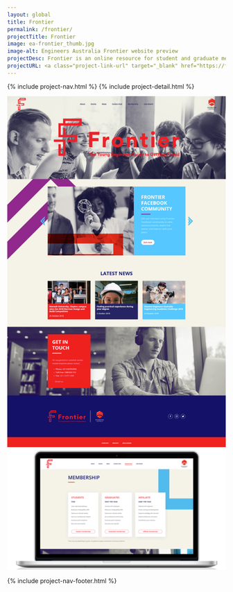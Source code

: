 ```yaml
---
layout: global
title: Frontier
permalink: /frontier/
projectTitle: Frontier
image: ea-frontier_thumb.jpg
image-alt: Engineers Australia Frontier website preview
projectDesc: Frontier is an online resource for student and graduate members of Engineers Australia. I was responsible for the full website design and development.
projectURL: <a class="project-link-url" target="_blank" href="https://frontier.engineersaustralia.org.au" >frontier.engineersaustralia.org.au</a>
---
```


{% include project-nav.html %}
{% include project-detail.html %}
<div class="row">
    <div class="col mb-5">
        <img alt="Screenshot of the Frontier website, showing the design of the homepage" src="/assets/img/full/frontier-home.jpg" class="img-fluid">
    </div>
</div>
<div class="row">
    <div class="col">
        <img alt="Screenshot of the Frontier website, showing the design of the main shop page" src="/assets/img/full/frontier-content.jpg" class="img-fluid">
    </div>
</div>

{% include project-nav-footer.html %}
